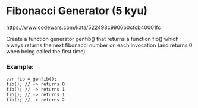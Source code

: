 # Fibonacci Generator (5 kyu)

https://www.codewars.com/kata/522498c9906b0cfcb40001fc

Create a function generator genfib() that returns a function fib() which always returns the next fibonacci number on each invocation (and returns 0 when being called the first time).

### Example:

```
var fib = genfib();
fib(); // -> returns 0
fib(); // -> returns 1
fib(); // -> returns 1
fib(); // -> returns 2
```
